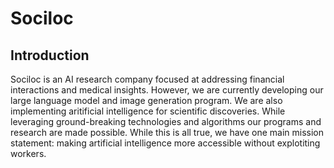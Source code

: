 # Sociloc
## Introduction
Sociloc is an AI research company focused at addressing financial interactions and medical insights. However, we are currently developing our large language model and image generation program. We are also implementing aritificial intelligence for scientific discoveries. While leveraging ground-breaking technologies and algorithms our programs and research are made possible. While this is all true, we have one main mission statement: making artificial intelligence more accessible without explotiting workers. 
